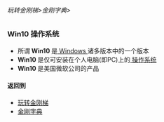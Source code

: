 ###### 玩转金刚梯>金刚字典>
### Win10 操作系统

- 所谓<strong> Win10 </strong>是[ Windows ](https://github.com/a2zitpro/web/blob/master/LadderFree/kkDictionary/Windows.md)诸多版本中的一个版本
- <strong> Win10 </strong> 是仅可安装在个人电脑(即PC)上的[ 操作系统 ](https://github.com/a2zitpro/web/blob/master/LadderFree/kkDictionary/OS.md)
- <strong> Win10 </strong> 是美国微软公司的产品

#### 返回到
- [玩转金刚梯](https://github.com/a2zitpro/web/blob/master/LadderFree/A.md)
- [金刚字典](https://github.com/a2zitpro/web/blob/master/LadderFree/kkDictionary/KKDictionary.md)

